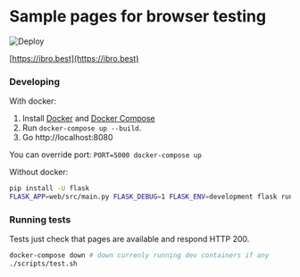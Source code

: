 # Sample pages for browser testing

![Deploy](https://github.com/persidskiy/ibro-samples/workflows/Deploy/badge.svg)

[https://ibro.best](https://ibro.best)

### Developing

With docker:

1. Install [Docker](https://www.docker.com/) and [Docker Compose](https://docs.docker.com/compose/install/)
2. Run `docker-compose up --build`.
3. Go http://localhost:8080

You can override port: `PORT=5000 docker-compose up`

Without docker:

```bash
pip install -U flask
FLASK_APP=web/src/main.py FLASK_DEBUG=1 FLASK_ENV=development flask run
```

### Running tests

Tests just check that pages are available and respond HTTP 200.

```sh
docker-compose down # down currenly running dev containers if any
./scripts/test.sh
```
